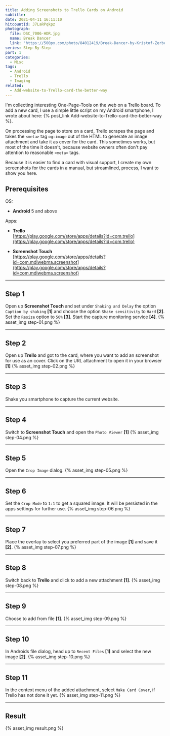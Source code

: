 ```yaml
---
title: Adding Screenshots to Trello Cards on Android
subtitle:
date: 2021-04-11 16:11:10
hitcountId: J7LaRPqkpz
photograph:
  file: DSC_7006-HDR.jpg
  name: Break Dancer
  link: 'https://500px.com/photo/84012419/Break-Dancer-by-Kristof-Zerbe/'
series: Step-By-Step
part: 1
categories:
  - Misc
tags:
  - Android
  - Trello
  - Imaging
related:
  - Add-website-to-Trello-card-the-better-way
---
```

I'm collecting interesting One-Page-Tools on the web on a Trello board. To add a new card, I use a simple little script on my Android smartphone, I wrote about here: {% post_link Add-website-to-Trello-card-the-better-way %}.

On processing the page to store on a card, Trello scrapes the page and takes the ``<meta>`` tag ``og:image`` out of the HTML to generate an image attachment and take it as cover for the card. This sometimes works, but most of the time it doesn't, because website owners often don't pay attention to reasonable ``<meta>`` tags.

Because it is easier to find a card with visual support, I create my own screenshots for the cards in a manual, but streamlined, process, I want to show you here.

<!-- more -->

## Prerequisites

OS:
* **Android** 5 and above 

Apps:
  * **Trello**  
  [https://play.google.com/store/apps/details?id=com.trello](https://play.google.com/store/apps/details?id=com.trello)  

  * **Screenshot Touch**  
  [https://play.google.com/store/apps/details?id=com.mdiwebma.screenshot](https://play.google.com/store/apps/details?id=com.mdiwebma.screenshot)
    

---

## Step 1
Open up **Screenshot Touch** and set under ``Shaking and Delay`` the option ``Caption by shaking`` **[1]** and choose the option ``Shake sensitivity`` to ``Hard`` **[2]**. Set the ``Resize`` option to ``50%`` **[3]**. Start the capture monitoring service **[4]**.
{% asset_img step-01.png %}

---

## Step 2
Open up **Trello** and got to the card, where you want to add an screenshot for use as an cover.
Click on the URL attachment to open it in your browser **[1]**
{% asset_img step-02.png %}

---

## Step 3
Shake you smartphone to capture the current website.

---

## Step 4
Switch to **Screenshot Touch** and open the ``Photo Viewer`` **[1]**
{% asset_img step-04.png %}

---

## Step 5
Open the ``Crop Image`` dialog.
{% asset_img step-05.png %}

---

## Step 6
Set the ``Crop Mode`` to ``1:1`` to get a squared image. It will be persisted in the apps settings for further use.
{% asset_img step-06.png %}

---

## Step 7
Place the overlay to select you preferred part of the image **[1]** and save it **[2]**.
{% asset_img step-07.png %}

---

## Step 8
Switch back to **Trello** and click to add a new attachment **[1]**.
{% asset_img step-08.png %}

---

## Step 9
Choose to add from file **[1]**.
{% asset_img step-09.png %}

---

## Step 10
In Androids file dialog, head up to ``Recent Files`` **[1]** and select the new image **[2]**.
{% asset_img step-10.png %}

---

## Step 11
In the context menu of the added attachment, select ``Make Card Cover``, if Trello has not done it yet.
{% asset_img step-11.png %}

---

## Result
{% asset_img result.png %}